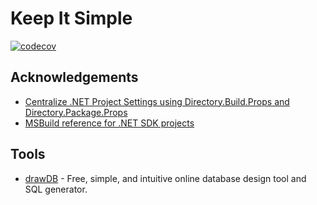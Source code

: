 # Keep It Simple

[![codecov](https://codecov.io/github/lttuan846/ProjT/graph/badge.svg?token=FZCBEEPVKD)](https://codecov.io/github/lttuan846/ProjT)

## Acknowledgements
- [Centralize .NET Project Settings using Directory.Build.Props and Directory.Package.Props](https://medium.com/codenx/centralize-net-project-settings-using-directory-build-props-and-directory-package-props-d6b4a471c018)
- [MSBuild reference for .NET SDK projects](https://learn.microsoft.com/en-us/dotnet/core/project-sdk/msbuild-props)

## Tools
- [drawDB](https://github.com/drawdb-io/drawdb) - Free, simple, and intuitive online database design tool and SQL generator.
